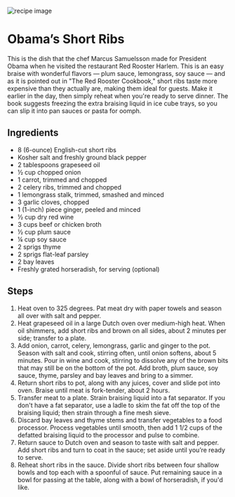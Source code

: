 ﻿![recipe image](https://static01.nyt.com/images/2016/09/28/dining/28ROOSTER1/28ROOSTER1-articleLarge.jpg)
# Obama’s Short Ribs
This is the dish that the chef Marcus Samuelsson made for President Obama when he visited the restaurant Red Rooster Harlem. This is an easy braise with wonderful flavors — plum sauce, lemongrass, soy sauce — and as it is pointed out in "The Red Rooster Cookbook," short ribs taste more expensive than they actually are, making them ideal for guests. Make it earlier in the day, then simply reheat when you're ready to serve dinner. The book suggests freezing the extra braising liquid in ice cube trays, so you can slip it into pan sauces or pasta for oomph.

## Ingredients
* 8 (6-ounce) English-cut short ribs
* Kosher salt and freshly ground black pepper
* 2 tablespoons grapeseed oil
* ½ cup chopped onion
* 1 carrot, trimmed and chopped
* 2 celery ribs, trimmed and chopped
* 1 lemongrass stalk, trimmed, smashed and minced
* 3 garlic cloves, chopped
* 1 (1-inch) piece ginger, peeled and minced
* ½ cup dry red wine
* 3 cups beef or chicken broth
* ½ cup plum sauce
* ¼ cup soy sauce
* 2 sprigs thyme
* 2 sprigs flat-leaf parsley
* 2 bay leaves
* Freshly grated horseradish, for serving (optional)

## Steps
1. Heat oven to 325 degrees. Pat meat dry with paper towels and season all over with salt and pepper.
2. Heat grapeseed oil in a large Dutch oven over medium-high heat. When oil shimmers, add short ribs and brown on all sides, about 2 minutes per side; transfer to a plate.
3. Add onion, carrot, celery, lemongrass, garlic and ginger to the pot. Season with salt and cook, stirring often, until onion softens, about 5 minutes. Pour in wine and cook, stirring to dissolve any of the brown bits that may still be on the bottom of the pot. Add broth, plum sauce, soy sauce, thyme, parsley and bay leaves and bring to a simmer.
4. Return short ribs to pot, along with any juices, cover and slide pot into oven. Braise until meat is fork-tender, about 2 hours.
5. Transfer meat to a plate. Strain braising liquid into a fat separator. If you don't have a fat separator, use a ladle to skim the fat off the top of the braising liquid; then strain through a fine mesh sieve.
6. Discard bay leaves and thyme stems and transfer vegetables to a food processor. Process vegetables until smooth, then add 1 1/2 cups of the defatted braising liquid to the processor and pulse to combine.
7. Return sauce to Dutch oven and season to taste with salt and pepper. Add short ribs and turn to coat in the sauce; set aside until you’re ready to serve.
8. Reheat short ribs in the sauce. Divide short ribs between four shallow bowls and top each with a spoonful of sauce. Put remaining sauce in a bowl for passing at the table, along with a bowl of horseradish, if you'd like.
